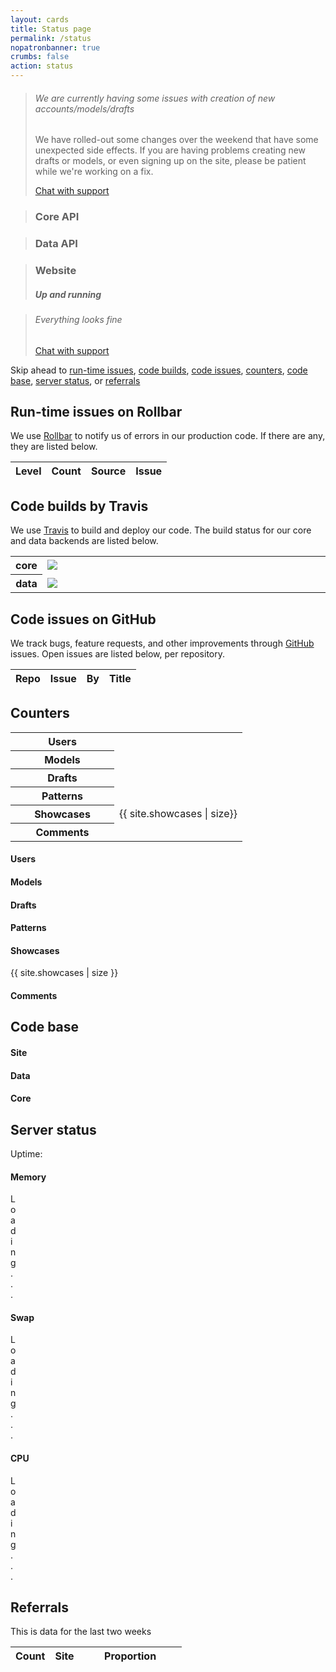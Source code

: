 ```yaml
---
layout: cards
title: Status page
permalink: /status
nopatronbanner: true
crumbs: false
action: status
---
```

<div class="container">
    <div class="row">
        <div class="col-sm-6 offset-sm-3">
            <blockquote class="warning">
                <h6>We are currently having some issues with creation of new accounts/models/drafts</h6>
                <p>We have rolled-out some changes over the weekend that have some unexpected side effects. 
                If you are having problems creating new drafts or models, or even signing up on the site, please be patient while we're working on a fix.</p>
                <p class="text-right"><a class="btn btn-primary" href="https://gitter.im/freesewing/freesewing" target="_BLANK">Chat with support</a></p>
            </blockquote>
        </div>
    </div>
    <div class="row">
        <div class="col-sm-4">
            <blockquote id="core-status" class="text-white py-3">
                <div class="status-icon float-right">
                    <i class="fa fa-check fa-3x" aria-hidden="true"></i>
                </div>
                <h3>Core API</h3>
            </blockquote>
        </div> 
        <div class="col-sm-4">
            <blockquote id="data-status" class="text-white py-3">
                <div class="status-icon float-right">
                    <i class="fa fa-check fa-3x" aria-hidden="true"></i>
                </div>
                <h3>Data API</h3>
            </blockquote>
        </div>
        <div class="col-sm-4">
            <blockquote id="site-status" class="text-white bg-success py-3">
                <div class="status-icon float-right">
                    <i class="fa fa-check fa-3x" aria-hidden="true"></i>
                </div>
                <h3>Website</h3>
                <h5>Up and running</h5>
            </blockquote>
        </div>
    </div>
    <div class="row mb-5">
        <div class="col-sm-6 offset-sm-3">
            <blockquote id="overall-status" class="text-white bg-success text-center py-3">
                <i class="fa fa-smile-o fa-4x" aria-hidden="true"></i>
                <h6>Everything looks fine</h6>
                <p><a class="btn btn-outline-white" href="https://gitter.im/freesewing/freesewing" target="_BLANK">Chat with support</a></p>
            </blockquote>
        </div>
    </div>
    <p>Skip ahead to 
        <a href="#rollbar">run-time issues</a>, 
        <a href="#builds">code builds</a>, 
        <a href="#issues">code issues</a>, 
        <a href="#counters">counters</a>, 
        <a href="#code-base">code base</a>, 
        <a href="#server-status">server status</a>,
        or <a href="#referrals">referrals</a> 
    </p>
    <h2 id="rollbar">Run-time issues on Rollbar</h2>
    <p>We use <a href="https://rollbar.com/joostdecock/freesewing.org/" target="_BLANK">Rollbar</a> to notify us of errors in our production code. If there are any, they are listed below.</p>
    <table id="rollbar-table" class="table">
        <thead>
            <tr>
                <th scope="col" class="px-1">Level</th>
                <th scope="col" class="px-1">Count</th>
                <th scope="col" class="px-1">Source</th>
                <th scope="col" class="px-1">Issue</th>
            </tr>
        </thead>
    </table>
    <h2 id="builds">Code builds by Travis</h2>
    <p>We use <a href="https://travis-ci.org/freesewing" target="_BLANK">Travis</a> to build and deploy our code. The build status for our core and data backends are listed below.</p>
    <table class="table">
        <tr><th nowrap scope="row">core</th><td style="width: 100%"><img src="https://travis-ci.org/freesewing/core.svg?branch=master"></td></tr>
        <tr><th nowrap scope="row">data</th><td style="width: 100%"><img src="https://travis-ci.org/freesewing/data.svg?branch=master"></td></tr>
    </table>
    <h2 id="issues">Code issues on GitHub</h2>
    <p>We track bugs, feature requests, and other improvements through <a href="https://github.com/freesewing" target="_BLANK">GitHub</a> issues. Open issues are listed below, per repository.</p>
    <table id="github-table" class="table">
        <thead>
            <tr>
                <th scope="col" class="px-1">Repo</th>
                <th scope="col" class="px-1">Issue</th>
                <th scope="col" class="px-1">By</th>
                <th scope="col" class="px-1">Title</th>
            </tr>
        </thead>
    </table>
    <h2 id="counters">Counters</h2>
    <div class="row only-on-small">
        <table class="table">
            <tr><th scope="row" class="text-right" style="width:150px;">Users</th><td class="counter users"></td></tr>
            <tr><th scope="row" class="text-right" style="width:150px;">Models</th><td class="counter models"></td></tr>
            <tr><th scope="row" class="text-right" style="width:150px;">Drafts</th><td class="counter drafts"></td></tr>
            <tr><th scope="row" class="text-right" style="width:150px;">Patterns</th><td class="counter patterns"></td></tr>
            <tr><th scope="row" class="text-right" style="width:150px;">Showcases</th><td class="counter">{{ site.showcases | size}}</td></tr>
            <tr><th scope="row" class="text-right" style="width:150px;">Comments</th><td class="counter comments"></td></tr>
        </table>
    </div>
    <div class="row not-on-small">
        <div class="col-md-2 mb-3">
            <div class="card hover-shadow">
                <div class="card-block">
                    <h4 class="card-title">Users</h4>
                    <p class="counter users"></p>
                </div>
            </div>
        </div>
        <div class="col-md-2 mb-3">
            <div class="card hover-shadow">
                <div class="card-block">
                    <h4 class="card-title">Models</h4>
                    <p class="counter models"></p>
                </div>
            </div>
        </div>
        <div class="col-md-2 mb-3">
            <div class="card hover-shadow">
                <div class="card-block">
                    <h4 class="card-title">Drafts</h4>
                    <p class="counter drafts"></p>
                </div>
            </div>
        </div>
        <div class="col-md-2 mb-3">
            <div class="card hover-shadow">
                <div class="card-block">
                    <h4 class="card-title">Patterns</h4>
                    <p class="counter patterns"></p>
                </div>
            </div>
        </div>
        <div class="col-md-2 mb-3">
            <div class="card hover-shadow">
                <div class="card-block">
                    <h4 class="card-title">Showcases</h4>
                    <p class="counter">{{ site.showcases | size }}</p>
                </div>
            </div>
        </div>
        <div class="col-md-2 mb-3">
            <div class="card hover-shadow">
                <div class="card-block">
                    <h4 class="card-title">Comments</h4>
                    <p class="counter comments"></p>
                </div>
            </div>
        </div>
    </div>
    <h2 id="code-base">Code base</h2>
    <div class="row">
        <div class="col-md-4 mb-3">
            <div class="card hover-shadow">
                <div class="card-block">
                    <h4 class="card-title">Site</h4>
                    <div id="site"></div>
                </div>
            </div>
        </div>
        <div class="col-md-4 mb-3">
            <div class="card hover-shadow">
                <div class="card-block">
                    <h4 class="card-title">Data</h4>
                    <div id="data"></div>
                </div>
            </div>
        </div>
        <div class="col-md-4 mb-3">
            <div class="card hover-shadow">
                <div class="card-block">
                    <h4 class="card-title">Core</h4>
                    <div id="core"></div>
                </div>
            </div>
        </div>
    </div>
    <h2 id="server-status">Server status</h2>
    <p>Uptime: <span id="uptime"></span></p>
    <div class="row">
        <div class="col-md-4 mb-3">
            <div class="card hover-shadow">
                <div class="card-block">
                    <h4 class="card-title">Memory</h4>
                    <div class="progress">
                        <div id="memory" class="progress-bar" role="progressbar" style="width: 0%;" aria-valuenow="0" aria-valuemin="0" aria-valuemax="100">Loading...</div>
                    </div>
                </div>
            </div>
        </div>
        <div class="col-md-4 mb-3">
            <div class="card hover-shadow">
                <div class="card-block">
                    <h4 class="card-title">Swap</h4>
                    <div class="progress">
                        <div id="swap" class="progress-bar" role="progressbar" style="width: 0%;" aria-valuenow="0" aria-valuemin="0" aria-valuemax="100">Loading...</div>
                    </div>
                </div>
            </div>
        </div>
        <div class="col-md-4 mb-3">
            <div class="card hover-shadow">
                <div class="card-block">
                    <h4 class="card-title">CPU</h4>
                    <div class="progress">
                        <div id="cpu" class="progress-bar" role="progressbar" style="width: 0%; " aria-valuenow="0" aria-valuemin="0" aria-valuemax="100">Loading...</div>
                    </div>
                </div>
            </div>
        </div>
    </div>
    <h2 id="referrals">Referrals</h2>
    <p>This is data for the last two weeks</p>
    <table id="reflist" class="table striped paper">
        <thead>
            <tr>
                <th style="max-width: 4rem; text-align:right">Count</th>
                <th>Site</th>
                <th class="not-on-small" style="width: 60%;">Proportion</th>
            </tr>
        </thead>
    </table>
</div>
<span id="branch" data-branch="{{ site.branch }}"></span>
